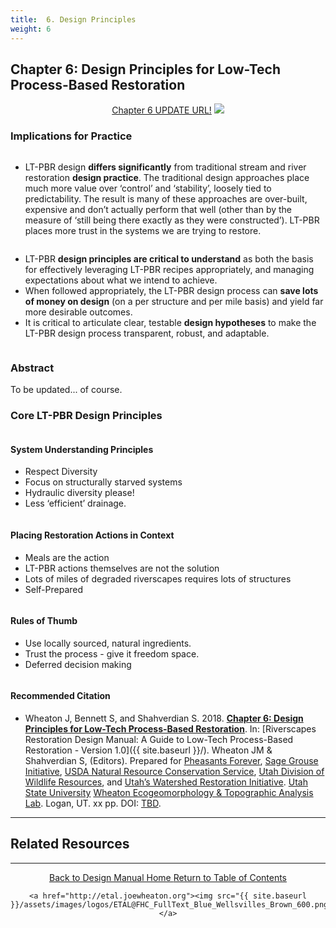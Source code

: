 ```yaml
---
title:  6. Design Principles
weight: 6
---
```


## Chapter 6: Design Principles for Low-Tech Process-Based Restoration

<div align="center">
	<a class="button" href="https://s3-us-west-2.amazonaws.com/etalweb.joewheaton.org/Workshops/BRAT/2018/Burnt/Macfarlane_et_al-2018-Environmental_Management.pdf"><i class = "fa fa-file-pdf-o" ></i>  Chapter 6 UPDATE URL!</a>
	<img src="{{ site.baseurl }}/assets/images/PBR_LT_cc_100w.png">

</div>


### Implications for Practice

<div class="row small-up-2 medium-up-2">
  <div class="column">
    <div class="card">
        <div class="card-section">
        <p><ul>
	<li>LT-PBR design <b>differs significantly</b> from traditional stream and river restoration <b>design practice</b>. The traditional design approaches place much more value over ‘control’ and ‘stability’, loosely tied to predictability. The result is many of these approaches are over-built, expensive and don’t actually perform that well (other than by the measure of ‘still being there exactly as they were constructed’). LT-PBR places more trust in the systems we are trying to restore.</li>
	</ul>
	</p>
      </div>
    </div>
  </div>
  <div class="column">
    <div class="card">
      <div class="card-section">
        <p>
        	<ul>
        		<li>LT-PBR <b>design principles are critical to understand</b> as both the basis for effectively leveraging LT-PBR recipes appropriately, and managing expectations about what we intend to achieve.</li>
        		<li>When followed appropriately, the LT-PBR design process can <b>save lots of money on design</b> (on a per structure and per mile basis) and yield far more desirable outcomes. </li>
	<li>It is critical to articulate clear, testable <b>design hypotheses</b> to make the LT-PBR design process transparent, robust, and adaptable. </li>
			</ul>
        </p>
      </div>
    </div>
  </div>
</div>


### Abstract

To be updated... of course. 

### Core LT-PBR Design Principles

<div class="row small-up-2 medium-up-3">
  <div class="column">
    <div class="card">
        <div class="card-section">
        	<h4>System Understanding Principles <i class="fa fa-lightbulb-o" aria-hidden="true"></i></h4>
        	<p>
        		<ul>
        			<li>Respect Diversity</li>
        			<li>Focus on structurally starved systems</li>
        			<li>Hydraulic diversity please!</li>
        			<li>Less ‘efficient’ drainage. </li>
        		</ul>
        	</p>
        </div>
    </div>
  </div>
  <div class="column">
    <div class="card">
        <div class="card-section">
              <h4>Placing Restoration Actions in Context  <i class="fa fa-history" aria-hidden="true"></i></h4>  
              <p>
        		<ul>
        			<li>Meals are the action</li>
        			<li>LT-PBR actions themselves are not the solution</li>
        			<li>Lots of miles of degraded riverscapes requires lots of structures</li>
        			<li>Self-Prepared</li>
        		</ul>
        	</p>
        </div>
    </div>
  </div>
  <div class="column">
    <div class="card">
        <div class="card-section">
               <h4>Rules of Thumb <i class="fa fa-thumbs-up" aria-hidden="true"></i></h4>  
               <p>
        		<ul>
        			<li>Use locally sourced, natural ingredients.</li>
        			<li>Trust the process - give it freedom space.</li>
        			<li>Deferred decision making</li>
        		</ul>
        	</p>
        </div>
    </div>
  </div>
 </div>
 
 
#### Recommended Citation

- <a href="http://chapterlink.com" ><i class="fa fa-file-pdf-o" aria-hidden="true"></i></a> Wheaton J, Bennett S, and Shahverdian S. 2018. **[Chapter 6: Design Principles for Low-Tech Process-Based Restoration](http://chapterlink.com)**. In: [Riverscapes Restoration Design Manual: A Guide to Low-Tech Process-Based Restoration - Version 1.0]({{ site.baseurl }}/). Wheaton JM & Shahverdian S, (Editors). Prepared for [Pheasants Forever](https://pheasantsforever.org/Hunt/pheasant-hunting.aspx), [Sage Grouse Initiative](https://www.sagegrouseinitiative.com/), [USDA Natural Resource Conservation Service](https://www.nrcs.usda.gov/wps/portal/nrcs/detailfull/national/programs/initiatives/?cid=steldevb1027671), [Utah Division of Wildlife Resources](https://wildlife.utah.gov/), and [Utah’s Watershed Restoration Initiative](https://wri.utah.gov/). [Utah State University](http://restoration.usu.edu/) [Wheaton Ecogeomorphology & Topographic Analysis Lab](http://etal.joewheaton.org). Logan, UT.  xx pp. DOI: [TBD](http://dx.doi.org/).

-----
## Related Resources

------
<div align="center">
	<a class="hollow button" href="{{ site.baseurl }}/"><i class="fa fa-arrow-circle-left" aria-hidden="true"></i>  Back to Design Manual Home <i class="fa fa-book" aria-hidden="true"></i></a>
	<a class="hollow button" href="{{ site.baseurl }}/manual/"><i class="fa fa-arrow-circle-up" aria-hidden="true"></i>  Return to Table of Contents <i class="fa fa-list-ol" aria-hidden="true"></i></a>

    <a href="http://etal.joewheaton.org"><img src="{{ site.baseurl }}/assets/images/logos/ETAL@FHC_FullText_Blue_Wellsvilles_Brown_600.png"></a>

</div>